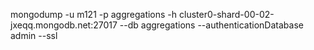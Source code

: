 mongodump -u m121 -p aggregations -h cluster0-shard-00-02-jxeqq.mongodb.net:27017 --db aggregations --authenticationDatabase admin --ssl
